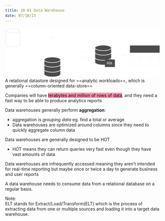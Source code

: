 ```yaml
---
title: 10-01 Data Warehouse
date: 07/10/23
---
```


![images/9 Networking/what_is_a_data_warehouse.drawio.svg](../../images/9%20Networking/what_is_a_data_warehouse.drawio.svg)  
A relational datastore designed for ==analytic workloads==, which is generally ==column-oriented data-store==

Companies will have <mark style="background: #FF5582A6;">terabytes and million of rows of data</mark>, and they need a fast way to be able to produce analytics reports

Data warehouses generally perform **aggregation**:

* aggregation is *grouping data* eg. find a total or average
* Data warehouses are optimized around columns since they need to quickly aggregate column data

Data warehouses are generally designed to be HOT

* HOT means they can return queries very fast even though they have vast amounts of data

Data warehouses are infrequently accessed meaning they aren't intended for real-time reporting but maybe once or twice a day to generate business and user reports

A data warehouse needs to consume data from a relational database on a regular basis.

Note:  
ELT stands for Extract/Load/Transform(ELT) which is the process of extracting data from one or multiple sources and loading it into a target data warehouse.
